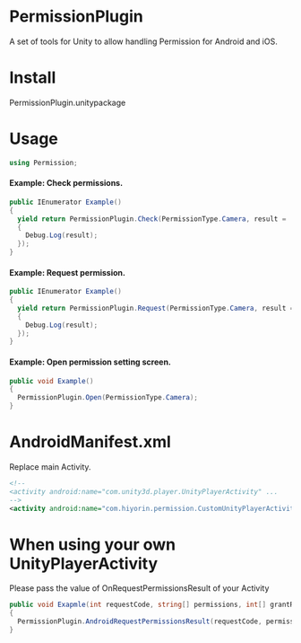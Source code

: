 # PermissionPlugin
A set of tools for Unity to allow handling Permission for Android and iOS.

# Install
PermissionPlugin.unitypackage

# Usage
```cs
using Permission;
```

#### Example: Check permissions.
```cs
public IEnumerator Example()
{
  yield return PermissionPlugin.Check(PermissionType.Camera, result =
  {
    Debug.Log(result);
  });
}
```

#### Example: Request permission.
```cs
public IEnumerator Example()
{
  yield return PermissionPlugin.Request(PermissionType.Camera, result =>
  {
    Debug.Log(result);
  });
}
```

#### Example: Open permission setting screen.
```cs
public void Example()
{
  PermissionPlugin.Open(PermissionType.Camera);
}
```

# AndroidManifest.xml
Replace main Activity.
```xml
<!--
<activity android:name="com.unity3d.player.UnityPlayerActivity" ...
-->
<activity android:name="com.hiyorin.permission.CustomUnityPlayerActivity" ...
```

# When using your own UnityPlayerActivity
Please pass the value of OnRequestPermissionsResult of your Activity
```cs
public void Exapmle(int requestCode, string[] permissions, int[] grantResults)
{
  PermissionPlugin.AndroidRequestPermissionsResult(requestCode, permissions, grantResults);
}
```
